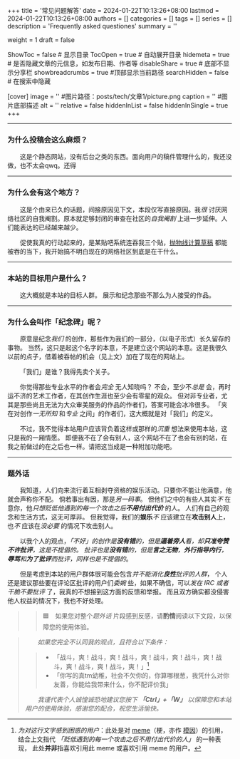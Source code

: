 +++
title = '常见问题解答'
date = 2024-01-22T10:13:26+08:00
lastmod = 2024-01-22T10:13:26+08:00
authors = []
categories = []
tags = []
series = []
description = 'Frequently asked questiones'
summary = ''

weight = 1
draft = false

ShowToc = false  # 显示目录
TocOpen = true # 自动展开目录
hidemeta = true # 是否隐藏文章的元信息，如发布日期、作者等
disableShare = true # 底部不显示分享栏
showbreadcrumbs = true #顶部显示当前路径
searchHidden =  false # 在搜索中隐藏

[cover]
    image = '' #图片路径：posts/tech/文章1/picture.png
    caption = '' #图片底部描述
    alt = ''
    relative = false
    hiddenInList = false
    hiddenInSingle = true
+++

----
### 为什么投稿会这么麻烦？

&emsp;&emsp;这是个静态网站，没有后台之类的东西。面向用户的稿件管理什么的，我还没做，也不太会qwq。还得

----
### 为什么会有这个地方？

&emsp;&emsp;这是个由来已久的话题，间接原因见下文，本段仅写直接原因。我*很* 讨厌网络社区的自我阉割。原本就足够封闭的审查在社区的*自我阉割* 上进一步延伸。人们能表达的已经越来越少。  

&emsp;&emsp;促使我真的行动起来的，是某贴吧系统连吞我三个贴，[抛物线计算草稿][parabola_draft] 都能被吞的当下，我开始搞不明白现在的网络社区到底是在干什么。  

[parabola_draft]: https://img.tcio3.top/about--23.9.17-parabola.png

----
### 本站的目标用户是什么？

&emsp;&emsp;这大概就是本站的目标人群。
展示和纪念那些不那么为人接受的作品。

----
### 为什么会叫作「纪念碑」呢？

&emsp;&emsp;原意是纪念*我们* 的创作，那些作为我们的一部分，（以电子形式）长久留存的事物。
当然，这只是起这个名字的本意，不是建立这个网站的本意。这是我很久以前的点子，借着被吞帖的机会（见上文）加在了现在的网站上。

&emsp;&emsp;「我们」是谁？我得先卖个关子。

&emsp;&emsp;你觉得那些专业水平的作者会*完全* 无人知晓吗？
不会，至少不*总是* 会，再时运不济的艺术工作者，在其创作生涯也至少会有零星的观众。
但对非专业者，尤其是那些尚且无法为大众审美服务的作品的作者们，答案可能会冰冷很多。
「夹在对创作*一无所知* 和*专业* 之间」的作者们，这大概就是对「我们」的定义。

&emsp;&emsp;不过，我不觉得本站用户应该背负着这样或那样的*沉重* 想法来使用本站，这只是我的一厢情愿。
即便我不在了会有别人，这个网站不在了也会有别的站，在我之前做过的在之后也一样。请把这当成是一种附加功能吧。

----
### 题外话

&emsp;&emsp;我知道，人们向来流行着互相剥夺资格的娱乐活动。只要你不能让他满意，他就会声称你不配。
倘若事出有因，那是*另一码事*。
但他们之中的有些人其实*不* 在意你，他*只想贬低他遇到的每一个攻击之后**不用付出代价*** 的人。
人们有自己的观念和生活方式，这无可厚非。
但我觉得，我们的**娱乐***不* 应该建立在**攻击别人**上，也*不* 应该在*没必要* 的情况下攻击别人。

&emsp;&emsp;以我个人的观点，*「不好」的创作是**没有错**的，但是**逼着旁人**看，却**只准夸赞不许批评**，这是不提倡的。
批评也是**没有错**的，但是**言之无物**，**外行指导内行**，**辱骂**和**为了批评**而批评，同样也是不提倡的*。

&emsp;&emsp;但是考虑到本站的用户群体很可能会包含*并不能消化**良性**批评的人群*，
个人还是建议那些要在评论区批评的用户们*委婉* 些，如果不确信，可以*发在 IRC 或者干脆不要批评* 了，我真的不想接到这方面的反馈和举报。
而且双方确实都没侵害他人权益的情况下，我也不好处理。

> > :blue_square:&emsp;如果您对整个*题外话* 片段感到反感，请**酌情**阅读以下文段，以保障您的使用体验。

> &emsp;&emsp;*如果您完全不认同我的观点，且符合以下条件：*
>
> > * 「战斗，爽！战斗，爽！战斗，爽！战斗，爽！战斗，爽！战斗，爽！战斗，爽！战斗，爽！」[^1]  
> > * 「你写的真tm幼稚，社会不欠你的，你算哪根葱，我凭什么对你友善，你能给我带来什么，你不配评价我」  
>  
> &emsp;&emsp;*我谨代表个人诚惶诚恐地建议您按下 **「Ctrl」+「W」** 以保障您和本站用户的使用体验，感谢您的配合，祝您生活愉快。*

[^1]: *为对这行文字感到困惑的用户*：此处是对 [meme][meme]（梗，亦作 [模因][meme_zh]）的引用，
结合上文指代 *「贬低遇到的每一个攻击之后不用付出代价的人」* 的一种表现，
此处**并非**指喜欢引用此 meme 或喜欢引用 meme 的用户。

[meme]: https://en.wikipedia.org/wiki/Internet_meme
[meme_zh]: https://zh.wikipedia.org/wiki/%E7%B6%B2%E8%B7%AF%E8%BF%B7%E5%9B%A0
